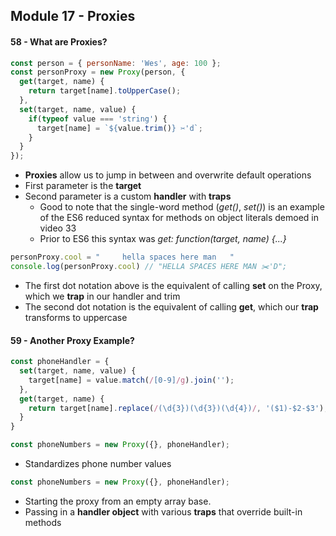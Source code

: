 ## Module 17 - Proxies

#### 58 - What are Proxies?

```js
const person = { personName: 'Wes', age: 100 };
const personProxy = new Proxy(person, {
  get(target, name) {
    return target[name].toUpperCase();
  },
  set(target, name, value) {
    if(typeof value === 'string') {
      target[name] = `${value.trim()} ✂️'d`;
    }
  }
});
```
+ __Proxies__ allow us to jump in between and overwrite default operations
+ First parameter is the __target__
+ Second parameter is a custom __handler__ with __traps__
  + Good to note that the single-word method (_get()_, _set()_) is an example of the ES6 reduced syntax for methods on object literals demoed in video 33
  + Prior to ES6 this syntax was _get: function(target, name) {...}_

```js
personProxy.cool = "     hella spaces here man   "
console.log(personProxy.cool) // "HELLA SPACES HERE MAN ✂️'D";
```
+ The first dot notation above is the equivalent of calling __set__ on the Proxy, which we __trap__ in our handler and trim
+ The second dot notation is the equivalent of calling __get__, which our __trap__ transforms to uppercase

#### 59 - Another Proxy Example?

```js
const phoneHandler = {
  set(target, name, value) {
    target[name] = value.match(/[0-9]/g).join('');
  },
  get(target, name) {
    return target[name].replace(/(\d{3})(\d{3})(\d{4})/, '($1)-$2-$3');
  }
}

const phoneNumbers = new Proxy({}, phoneHandler);
```
+ Standardizes phone number values

```js
const phoneNumbers = new Proxy({}, phoneHandler);
```
+ Starting the proxy from an empty array base.
+ Passing in a __handler object__ with various __traps__ that override built-in methods

```js
```
